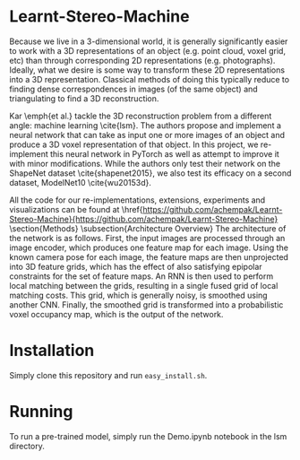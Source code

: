 # Learnt-Stereo-Machine

Because we live in a 3-dimensional world, it is generally significantly easier to work with a 3D representations of an object (e.g. point cloud, voxel grid, etc) than through corresponding 2D representations (e.g. photographs). Ideally, what we desire is some way to transform these 2D representations into a 3D representation. Classical methods of doing this typically reduce to finding dense correspondences in images (of the same object) and triangulating to find a 3D reconstruction. 

Kar \emph{et al.} tackle the 3D reconstruction problem from a different angle: machine learning \cite{lsm}. The authors propose and implement a neural network that can take as input one or more images of an object and produce a 3D voxel representation of that object. In this project, we re-implement this neural network in PyTorch as well as attempt to improve it with minor modifications. While the authors only test their network on the ShapeNet dataset \cite{shapenet2015}, we also test its efficacy on a second dataset, ModelNet10 \cite{wu20153d}.

All the code for our re-implementations, extensions, experiments and visualizations can be found at \href{https://github.com/achempak/Learnt-Stereo-Machine}{https://github.com/achempak/Learnt-Stereo-Machine}
\section{Methods}
\subsection{Architecture Overview}
The architecture of the network is as follows. First, the input images are processed through an image encoder, which produces one feature map for each image. Using the known camera pose for each image, the feature maps are then unprojected into 3D feature grids, which has the effect of also satisfying epipolar constraints for the set of feature maps. An RNN is then used to perform local matching between the grids, resulting in a single fused grid of local matching costs. This grid, which is generally noisy, is smoothed using another CNN. Finally, the smoothed grid is transformed into a probabilistic voxel occupancy map, which is the output of the network.

# Installation

Simply clone this repository and run `easy_install.sh`.

# Running

To run a pre-trained model, simply run the Demo.ipynb notebook in the lsm directory.
